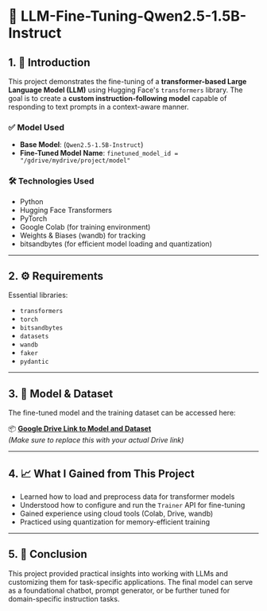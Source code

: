 # 🧠 LLM-Fine-Tuning-Qwen2.5-1.5B-Instruct 

## 1. 📌 Introduction

This project demonstrates the fine-tuning of a **transformer-based Large Language Model (LLM)** using Hugging Face's `transformers` library. The goal is to create a **custom instruction-following model** capable of responding to text prompts in a context-aware manner.

### ✅ Model Used
- **Base Model**: (`Qwen2.5-1.5B-Instruct`)
- **Fine-Tuned Model Name**: `finetuned_model_id = "/gdrive/mydrive/project/model"`

### 🛠️ Technologies Used
- Python
- Hugging Face Transformers
- PyTorch
- Google Colab (for training environment)
- Weights & Biases (wandb) for tracking
- bitsandbytes (for efficient model loading and quantization)

---

## 2. ⚙️ Requirements

Essential libraries:
- `transformers`
- `torch`
- `bitsandbytes`
- `datasets`
- `wandb`
- `faker`
- `pydantic`

---

## 3. 🔗 Model & Dataset

The fine-tuned model and the training dataset can be accessed here:

📦 **[Google Drive Link to Model and Dataset](https://drive.google.com/drive/folders/1n6mVdV2p8ETMAfqEmhBBGBYz5RPfsSAV?usp=drive_link)**  
*(Make sure to replace this with your actual Drive link)*

---



## 4. 📈 What I Gained from This Project

- Learned how to load and preprocess data for transformer models
- Understood how to configure and run the `Trainer` API for fine-tuning
- Gained experience using cloud tools (Colab, Drive, wandb)
- Practiced using quantization for memory-efficient training

---

## 5. 🧾 Conclusion

This project provided practical insights into working with LLMs and customizing them for task-specific applications. The final model can serve as a foundational chatbot, prompt generator, or be further tuned for domain-specific instruction tasks.

